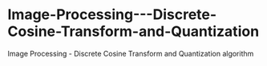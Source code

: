 # Image-Processing---Discrete-Cosine-Transform-and-Quantization
Image Processing - Discrete Cosine Transform and Quantization algorithm
